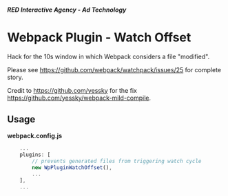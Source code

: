 ##### RED Interactive Agency - Ad Technology

Webpack Plugin - Watch Offset
===============

Hack for the 10s window in which Webpack considers a file "modified".

Please see https://github.com/webpack/watchpack/issues/25 for complete story.

Credit to https://github.com/yessky for the fix https://github.com/yessky/webpack-mild-compile.

## Usage
**webpack.config.js**
```javascript
	...
	plugins: [
		// prevents generated files from triggering watch cycle
		new WpPluginWatchOffset(),
		...
	],
	...
```

